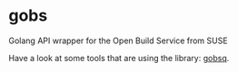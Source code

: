 # gobs
Golang API wrapper for the Open Build Service from SUSE

Have a look at some tools that are using the library: [gobsq](https://github.com/fgerling/gobsq).
